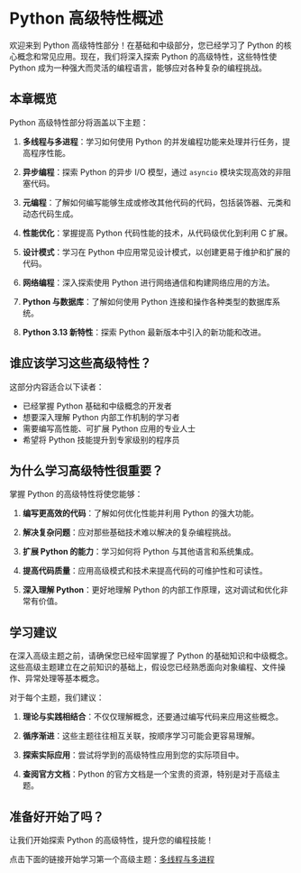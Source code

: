 # Python 高级特性概述

欢迎来到 Python 高级特性部分！在基础和中级部分，您已经学习了 Python 的核心概念和常见应用。现在，我们将深入探索 Python 的高级特性，这些特性使 Python 成为一种强大而灵活的编程语言，能够应对各种复杂的编程挑战。

## 本章概览

Python 高级特性部分将涵盖以下主题：

1. **多线程与多进程**：学习如何使用 Python 的并发编程功能来处理并行任务，提高程序性能。

2. **异步编程**：探索 Python 的异步 I/O 模型，通过 `asyncio` 模块实现高效的非阻塞代码。

3. **元编程**：了解如何编写能够生成或修改其他代码的代码，包括装饰器、元类和动态代码生成。

4. **性能优化**：掌握提高 Python 代码性能的技术，从代码级优化到利用 C 扩展。

5. **设计模式**：学习在 Python 中应用常见设计模式，以创建更易于维护和扩展的代码。

6. **网络编程**：深入探索使用 Python 进行网络通信和构建网络应用的方法。

7. **Python 与数据库**：了解如何使用 Python 连接和操作各种类型的数据库系统。

8. **Python 3.13 新特性**：探索 Python 最新版本中引入的新功能和改进。

## 谁应该学习这些高级特性？

这部分内容适合以下读者：

- 已经掌握 Python 基础和中级概念的开发者
- 想要深入理解 Python 内部工作机制的学习者
- 需要编写高性能、可扩展 Python 应用的专业人士
- 希望将 Python 技能提升到专家级别的程序员

## 为什么学习高级特性很重要？

掌握 Python 的高级特性将使您能够：

1. **编写更高效的代码**：了解如何优化性能并利用 Python 的强大功能。

2. **解决复杂问题**：应对那些基础技术难以解决的复杂编程挑战。

3. **扩展 Python 的能力**：学习如何将 Python 与其他语言和系统集成。

4. **提高代码质量**：应用高级模式和技术来提高代码的可维护性和可读性。

5. **深入理解 Python**：更好地理解 Python 的内部工作原理，这对调试和优化非常有价值。

## 学习建议

在深入高级主题之前，请确保您已经牢固掌握了 Python 的基础知识和中级概念。这些高级主题建立在之前知识的基础上，假设您已经熟悉面向对象编程、文件操作、异常处理等基本概念。

对于每个主题，我们建议：

1. **理论与实践相结合**：不仅仅理解概念，还要通过编写代码来应用这些概念。

2. **循序渐进**：这些主题往往相互关联，按顺序学习可能会更容易理解。

3. **探索实际应用**：尝试将学到的高级特性应用到您的实际项目中。

4. **查阅官方文档**：Python 的官方文档是一个宝贵的资源，特别是对于高级主题。

## 准备好开始了吗？

让我们开始探索 Python 的高级特性，提升您的编程技能！

点击下面的链接开始学习第一个高级主题：[多线程与多进程](/advanced/concurrency) 
